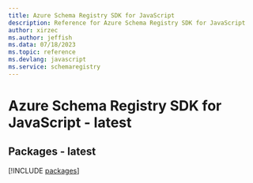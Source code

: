 ```yaml
---
title: Azure Schema Registry SDK for JavaScript
description: Reference for Azure Schema Registry SDK for JavaScript
author: xirzec
ms.author: jeffish
ms.data: 07/18/2023
ms.topic: reference
ms.devlang: javascript
ms.service: schemaregistry
---
```

# Azure Schema Registry SDK for JavaScript - latest
## Packages - latest
[!INCLUDE [packages](schema-registry-index.md)]